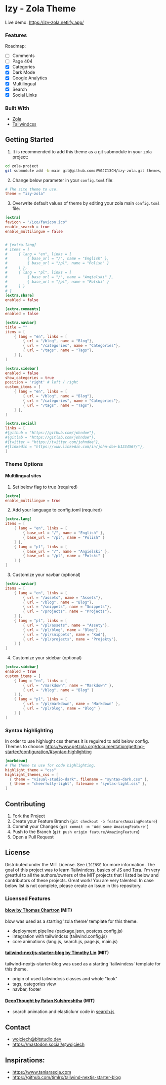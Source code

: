 # Izy - Zola Theme

Live demo: https://izy-zola.netlify.app/

### Features

Roadmap:
- [ ] Comments
- [ ] Page 404
- [x] Categories
- [x] Dark Mode
- [X] Google Analytics
- [x] Multilingual
- [x] Search
- [x] Social Links

### Built With

- [Zola](https://www.getzola.org/)
- [Tailwindcss](https://tailwindcss.com/)

## Getting Started

1. It is recommended to add this theme as a git submodule in your zola project:  
```bash
cd zola-project
git submodule add -b main git@github.com:VV0JC13CH/izy-zola.git themes/izy-zola
```

2. Change below parameter in your `config.toml` file:
```toml
# The site theme to use.
theme = "izy-zola"
```

3. Overwrite default values of theme by editing your zola main `config.toml` file:
```toml
[extra]
favicon = "/ico/favicon.ico"
enable_search = true
enable_multilingue = false


# [extra.lang]
# items = [
#     { lang = "en", links = [
#         { base_url = "/", name = "English" },
#         { base_url = "/pl", name = "Polish" }
#     ] },
#     { lang = "pl", links = [
#         { base_url = "/", name = "Angielski" },
#         { base_url = "/pl", name = "Polski" }
#     ] }
# ]
[extra.share]
enabled = false

[extra.comments]
enabled = false

[extra.navbar]
title = ""
items = [
    { lang = "en", links = [
        { url = "/blog", name = "Blog"},
        { url = "/categories", name = "Categories"},
        { url = "/tags", name = "Tags"},
    ] },
]

[extra.sidebar]
enabled = false
show_categories = true
position = 'right' # left / right
custom_items = [
    { lang = "en", links = [
        { url = "/blog", name = "Blog"},
        { url = "/categories", name = "Categories"},
        { url = "/tags", name = "Tags"},
    ] },
]

[extra.social]
links = [
#{github = "https://github.com/johndoe"},
#{gitlab = "https://gitlab.com/johndoe"},
#{twitter = "https://twitter.com/johndoe"},
#{linkedin = "https://www.linkedin.com/in/john-doe-b1234567/"},
]
```

### Theme Options
#### Multilingual sites

1. Set below flag to true (required)
```toml
[extra]
enable_multilingue = true
```
2. Add your language to config.toml (required)
```toml
[extra.lang]
items = [
    { lang = "en", links = [
        { base_url = "/", name = "English" },
        { base_url = "/pl", name = "Polish" }
    ] },
    { lang = "pl", links = [
        { base_url = "/", name = "Angielski" },
        { base_url = "/pl", name = "Polski" }
    ] }
]
```
3. Customize your navbar (optional)
```toml
[extra.navbar]
items = [
    { lang = "en", links = [
        { url = "/assets", name = "Assets"},
        { url = "/blog", name = "Blog"},
        { url = "/snippets", name = "Snippets"},
        { url = "/projects", name = "Projects"},
    ] },
    { lang = "pl", links = [
        { url = "/pl/assets", name = "Assety"},
        { url = "/pl/blog", name = "Blog"},
        { url = "/pl/snippets", name = "Kod"},
        { url = "/pl/projects", name = "Projekty"},
    ] }
]
```
4. Customize your sidebar (optional)
```toml
[extra.sidebar]
enabled = true
custom_items = [
    { lang = "en", links = [
        { url = "/markdown", name = "Markdown" },
        { url = "/blog", name = "Blog" }
    ] },
    { lang = "pl", links = [
        { url = "/pl/markdown", name = "Markdown" },
        { url = "/pl/blog", name = "Blog" }
    ] }
]
```

### Syntax highlighting
In order to use highlught css themes it is reguired to add below config.
Themes to choose: https://www.getzola.org/documentation/getting-started/configuration/#syntax-highlighting
```toml
[markdown]
# The theme to use for code highlighting.
highlight_theme = "css"
highlight_themes_css = [
  { theme = "visual-studio-dark", filename = "syntax-dark.css" },
  { theme = "cheerfully-light", filename = "syntax-light.css" },
]
```

## Contributing

1. Fork the Project
2. Create your Feature Branch (`git checkout -b feature/AmazingFeature`)
3. Commit your Changes (`git commit -m 'Add some AmazingFeature'`)
4. Push to the Branch (`git push origin feature/AmazingFeature`)
5. Open a Pull Request

## License

Distributed under the MIT License. See `LICENSE` for more information. 
The goal of this project was to learn Tailwindcss, basics of JS and [Tera](https://tera.netlify.app/). 
I'm very greatful to all the authors/owners of the MIT projects that I listed below and contributors of these projects. 
Great work! You are very talented. In case below list is not complete, please create an Issue in this repository.

### Licensed Features
#### [blow by Thomas Chartron](https://github.com/tchartron/blow) (MIT)
blow was used as a starting 'zola theme' template for this theme. 
- deployment pipeline (package.json, postcss.config.js)
- integration with tailwindcss (tailwind.config.js)
- core animations (lang.js, search.js, page.js, main.js)
#### [tailwind-nextjs-starter-blog by Timothy Lin](https://github.com/timlrx/tailwind-nextjs-starter-blog) (MIT)
tailwind-nextjs-starter-blog was used as a starting 'tailwindcss' template for this theme.
- origin of used tailwindcss classes and whole "look"
- tags, categories view
- navbar, footer
#### [DeepThought by Ratan Kulshreshtha](https://github.com/RatanShreshtha/DeepThought) (MIT)
- search animation and elasticlunr code in [search.js](https://github.com/VV0JC13CH/izy-zola/blob/develop/src/js/search.js)

## Contact

- wojciech@bitstudio.dev
- https://mastodon.social/@wojciech

## Inspirations:

* https://www.taniarascia.com
* https://github.com/timlrx/tailwind-nextjs-starter-blog
